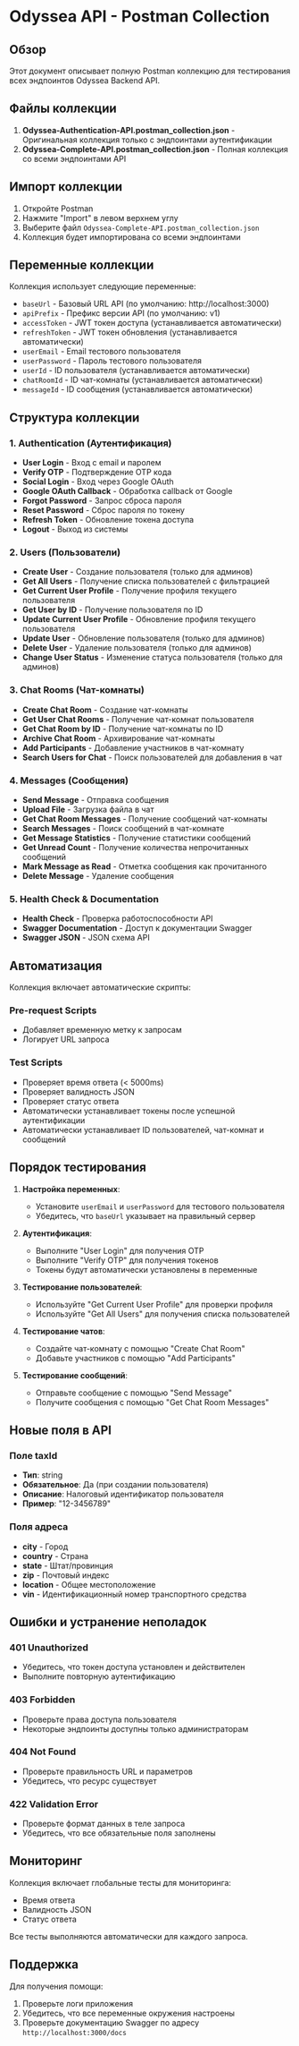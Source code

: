 # Odyssea API - Postman Collection

## Обзор

Этот документ описывает полную Postman коллекцию для тестирования всех эндпоинтов Odyssea Backend API.

## Файлы коллекции

1. **Odyssea-Authentication-API.postman_collection.json** - Оригинальная коллекция только с эндпоинтами аутентификации
2. **Odyssea-Complete-API.postman_collection.json** - Полная коллекция со всеми эндпоинтами API

## Импорт коллекции

1. Откройте Postman
2. Нажмите "Import" в левом верхнем углу
3. Выберите файл `Odyssea-Complete-API.postman_collection.json`
4. Коллекция будет импортирована со всеми эндпоинтами

## Переменные коллекции

Коллекция использует следующие переменные:

- `baseUrl` - Базовый URL API (по умолчанию: http://localhost:3000)
- `apiPrefix` - Префикс версии API (по умолчанию: v1)
- `accessToken` - JWT токен доступа (устанавливается автоматически)
- `refreshToken` - JWT токен обновления (устанавливается автоматически)
- `userEmail` - Email тестового пользователя
- `userPassword` - Пароль тестового пользователя
- `userId` - ID пользователя (устанавливается автоматически)
- `chatRoomId` - ID чат-комнаты (устанавливается автоматически)
- `messageId` - ID сообщения (устанавливается автоматически)

## Структура коллекции

### 1. Authentication (Аутентификация)
- **User Login** - Вход с email и паролем
- **Verify OTP** - Подтверждение OTP кода
- **Social Login** - Вход через Google OAuth
- **Google OAuth Callback** - Обработка callback от Google
- **Forgot Password** - Запрос сброса пароля
- **Reset Password** - Сброс пароля по токену
- **Refresh Token** - Обновление токена доступа
- **Logout** - Выход из системы

### 2. Users (Пользователи)
- **Create User** - Создание пользователя (только для админов)
- **Get All Users** - Получение списка пользователей с фильтрацией
- **Get Current User Profile** - Получение профиля текущего пользователя
- **Get User by ID** - Получение пользователя по ID
- **Update Current User Profile** - Обновление профиля текущего пользователя
- **Update User** - Обновление пользователя (только для админов)
- **Delete User** - Удаление пользователя (только для админов)
- **Change User Status** - Изменение статуса пользователя (только для админов)

### 3. Chat Rooms (Чат-комнаты)
- **Create Chat Room** - Создание чат-комнаты
- **Get User Chat Rooms** - Получение чат-комнат пользователя
- **Get Chat Room by ID** - Получение чат-комнаты по ID
- **Archive Chat Room** - Архивирование чат-комнаты
- **Add Participants** - Добавление участников в чат-комнату
- **Search Users for Chat** - Поиск пользователей для добавления в чат

### 4. Messages (Сообщения)
- **Send Message** - Отправка сообщения
- **Upload File** - Загрузка файла в чат
- **Get Chat Room Messages** - Получение сообщений чат-комнаты
- **Search Messages** - Поиск сообщений в чат-комнате
- **Get Message Statistics** - Получение статистики сообщений
- **Get Unread Count** - Получение количества непрочитанных сообщений
- **Mark Message as Read** - Отметка сообщения как прочитанного
- **Delete Message** - Удаление сообщения

### 5. Health Check & Documentation
- **Health Check** - Проверка работоспособности API
- **Swagger Documentation** - Доступ к документации Swagger
- **Swagger JSON** - JSON схема API

## Автоматизация

Коллекция включает автоматические скрипты:

### Pre-request Scripts
- Добавляет временную метку к запросам
- Логирует URL запроса

### Test Scripts
- Проверяет время ответа (< 5000ms)
- Проверяет валидность JSON
- Проверяет статус ответа
- Автоматически устанавливает токены после успешной аутентификации
- Автоматически устанавливает ID пользователей, чат-комнат и сообщений

## Порядок тестирования

1. **Настройка переменных**:
   - Установите `userEmail` и `userPassword` для тестового пользователя
   - Убедитесь, что `baseUrl` указывает на правильный сервер

2. **Аутентификация**:
   - Выполните "User Login" для получения OTP
   - Выполните "Verify OTP" для получения токенов
   - Токены будут автоматически установлены в переменные

3. **Тестирование пользователей**:
   - Используйте "Get Current User Profile" для проверки профиля
   - Используйте "Get All Users" для получения списка пользователей

4. **Тестирование чатов**:
   - Создайте чат-комнату с помощью "Create Chat Room"
   - Добавьте участников с помощью "Add Participants"

5. **Тестирование сообщений**:
   - Отправьте сообщение с помощью "Send Message"
   - Получите сообщения с помощью "Get Chat Room Messages"

## Новые поля в API

### Поле taxId
- **Тип**: string
- **Обязательное**: Да (при создании пользователя)
- **Описание**: Налоговый идентификатор пользователя
- **Пример**: "12-3456789"

### Поля адреса
- **city** - Город
- **country** - Страна
- **state** - Штат/провинция
- **zip** - Почтовый индекс
- **location** - Общее местоположение
- **vin** - Идентификационный номер транспортного средства

## Ошибки и устранение неполадок

### 401 Unauthorized
- Убедитесь, что токен доступа установлен и действителен
- Выполните повторную аутентификацию

### 403 Forbidden
- Проверьте права доступа пользователя
- Некоторые эндпоинты доступны только администраторам

### 404 Not Found
- Проверьте правильность URL и параметров
- Убедитесь, что ресурс существует

### 422 Validation Error
- Проверьте формат данных в теле запроса
- Убедитесь, что все обязательные поля заполнены

## Мониторинг

Коллекция включает глобальные тесты для мониторинга:
- Время ответа
- Валидность JSON
- Статус ответа

Все тесты выполняются автоматически для каждого запроса.

## Поддержка

Для получения помощи:
1. Проверьте логи приложения
2. Убедитесь, что все переменные окружения настроены
3. Проверьте документацию Swagger по адресу `http://localhost:3000/docs`
